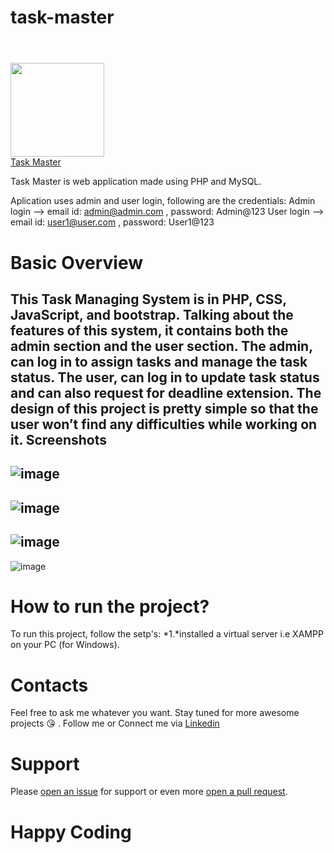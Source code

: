 # task-master<h1 align="center">
  <br>
    <img width="150" src="https://upload.wikimedia.org/wikipedia/commons/2/27/PHP-logo.svg">
  <br>
  <a href="">Task Master</a>
  <br>
</h1>

Task Master is web application made using PHP and MySQL.

Aplication uses admin and user login, following are the credentials:
Admin login --> email id: admin@admin.com , password: Admin@123
User login --> email id: user1@user.com , password: User1@123

# Basic Overview
This Task Managing System is in PHP, CSS, JavaScript, and bootstrap. Talking about the features of this system, it contains both the admin section and the user section. The admin, can log in to assign tasks and manage the task status. The user, can log in to update task status and can also request for deadline extension. The design of this project is pretty simple so that the user won’t find any difficulties while working on it.
Screenshots
--------------
![image](https://github.com/Vikram-Choudhary/Geolocation-weather/blob/master/ScreenShots/rain.JPG)
--------------
![image](https://github.com/Vikram-Choudhary/Geolocation-weather/blob/master/ScreenShots/snow.JPG)
--------------
![image](https://github.com/Vikram-Choudhary/Geolocation-weather/blob/master/ScreenShots/clearSky.JPG)
--------------
![image](https://github.com/Vikram-Choudhary/Geolocation-weather/blob/master/ScreenShots/nightCloud.JPG)

# How to run the project?
To run this project, follow the setp's:
*1.*installed a virtual server i.e XAMPP on your PC (for Windows).

 # Contacts
Feel free to ask me whatever you want. Stay tuned for more awesome projects :kissing_heart: . Follow me or Connect me via <a href="https://www.linkedin.com/in/choudhary-vikram/">Linkedin<a/>

# Support
Please [open an issue](https://github.com/Vikram-Choudhary/Geolocation-weather/issues) for support or even more [open a pull request](https://github.com/Vikram-Choudhary/Geolocation-weather/pulls).

# Happy Coding
